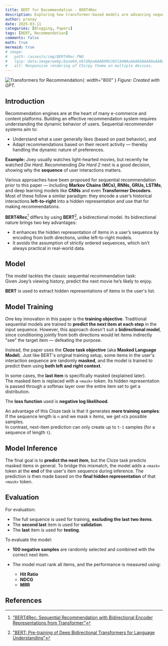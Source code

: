 ```yaml
---
title: BERT for Recommendation - BERT4Rec
description: Exploring how transformer-based models are advancing sequential recommendation systems.
author: pranay
date: 2025-03-11
categories: [Blogging, Papers]
tags: [BERT, Recommendation]
comments: false
math: true
mermaid: true
# image:
#   path: /assests/img/BERT4Rec.PNG
#   lqip: data:image/webp;base64,UklGRpoAAABXRUJQVlA4WAoAAAAQAAAADwAABwAAQUxQSDIAAAARL0AmbZurmr57yyIiqE8oiG0bejIYEQTgqiDA9vqnsUSI6H+oAERp2HZ65qP/VIAWAFZQOCBCAAAA8AEAnQEqEAAIAAVAfCWkAALp8sF8rgRgAP7o9FDvMCkMde9PK7euH5M1m6VWoDXf2FkP3BqV0ZYbO6NA/VFIAAAA
#   alt: Responsive rendering of Chirpy theme on multiple devices.
---
```

![Transformers for Recommendation](/assets/img/bert4rec.png){: width="800" }
_Figure: Created with GPT._


## Introduction

Recommendation engines are at the heart of many e-commerce and content platforms. Building an effective recommendation system requires understanding the dynamic behavior of users. Sequential recommender systems aim to:

- Understand what a user generally likes (based on past behavior), and  
- Adapt recommendations based on their recent activity — thereby handling the dynamic nature of preferences.

**Example:** Joey usually watches light-hearted movies, but recently he watched *Die Hard*. Recommending *Die Hard 2* next is a good decision, showing why the **sequence** of user interactions matters.

Various approaches have been proposed for sequential recommendation prior to this paper — including **Markov Chains (MCs), RNNs, GRUs, LSTMs**, and deep learning models like **CNNs** and even **Transformer Decoders**. Most of these follow a similar paradigm: they encode a user’s historical interactions **left-to-right** into a hidden representation and use that for making recommendations.

**BERT4Rec**[^1] differs by using **BERT**[^2], a bidirectional model. Its bidirectional nature brings two key advantages:

- It enhances the hidden representation of items in a user’s sequence by encoding from both directions, unlike left-to-right models.
- It avoids the assumption of strictly ordered sequences, which isn’t always practical in real-world data.

## Model

The model tackles the classic sequential recommendation task:  
Given Joey’s viewing history, predict the next movie he’s likely to enjoy.

**BERT** is used to extract hidden representations of items in the user's list.

## Model Training

One key innovation in this paper is the **training objective**. Traditional sequential models are trained to **predict the next item at each step** in the input sequence. However, this approach doesn't suit a **bidirectional model**, since conditioning jointly from both directions would let items indirectly "see" the target item — defeating the purpose.

Instead, the paper uses the **Cloze task objective** (aka **Masked Language Model**). Just like BERT's original training setup, some items in the user's interaction sequence are randomly **masked**, and the model is trained to predict them using **both left and right context**.

In some cases, the **last item** is specifically masked (explained later).  
The masked item is replaced with a `<mask>` token. Its hidden representation is passed through a softmax layer over the entire item set to get a distribution.

The **loss function** used is **negative log likelihood**.

An advantage of this Cloze task is that it generates **more training samples**:  
If the sequence length is `n` and we mask `k` items, we get `nCk` possible samples.  
In contrast, next-item prediction can only create up to `t-1` samples (for a sequence of length `t`).

## Model Inference

The final goal is to **predict the next item**, but the Cloze task predicts masked items in general. To bridge this mismatch, the model adds a `<mask>` token at the **end** of the user's item sequence during inference. The prediction is then made based on the **final hidden representation** of that `<mask>` token.

## Evaluation

For evaluation:

- The full sequence is used for training, **excluding the last two items**.
- The **second last** item is used for **validation**.
- The **last** item is used for **testing**.

To evaluate the model:

- **100 negative samples** are randomly selected and combined with the correct next item.
- The model must rank all items, and the performance is measured using:

  - **Hit Ratio**
  - **NDCG**
  - **MRR**

## References

[^1]:["BERT4Rec: Sequential Recommendation with Bidirectional Encoder Representations from Transformer"](https://arxiv.org/pdf/1904.06690)
[^2]:["BERT: Pre-training of Deep Bidirectional Transformers for Language Understanding"](https://arxiv.org/pdf/1810.04805)
